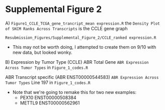 # Supplemental Figure 2

A)
`Figure1_CCLE_TCGA_gene_trancript_mean expression.R` the `Density Plot of SKCM Ranks Across Transcripts` is the CCLE gene graph

`Resubmission_Figures/Supplemental_Figure_2/CCLE_ranked expression.R`

* This may not be worth doing, I attempted to create them on 9/10 with new data, but looked wonky.


B)
Expression by Tumor Type (CCLE) ABR Total Gene
`ABR Expression Across Tumor Types` in `Figure_1_codes.R`


ABR Transcript specific (ABR ENST00000544583)
`ABR Expression Across Tumor Types` Line 197 in `Figure_1_codes.R`


* Note that we're going to remake this for two new examples:
   * PEX10 ENST00000508384
   * METTL9 ENST00000562961